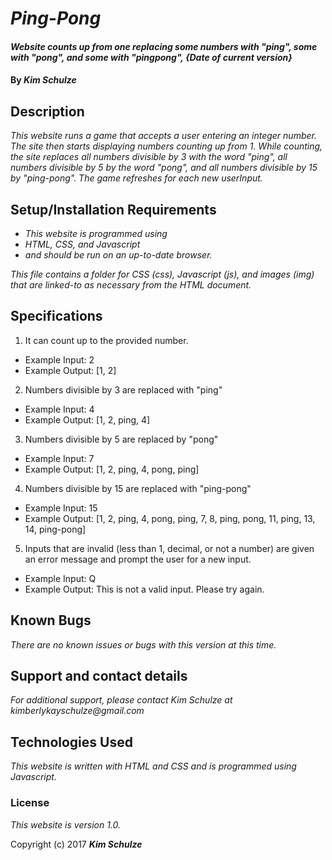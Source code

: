 # _Ping-Pong_

#### _Website counts up from one replacing some numbers with "ping", some with "pong", and some with "pingpong", {Date of current version}_

#### By _Kim Schulze_

## Description

_This website runs a game that accepts a user entering an integer number.  The site then starts displaying numbers counting up from 1.  While counting, the site replaces all numbers divisible by 3 with the word "ping", all numbers divisible by 5 by the word "pong", and all numbers divisible by 15 by "ping-pong".  The game refreshes for each new userInput._

## Setup/Installation Requirements

* _This website is programmed using_
* _HTML, CSS, and Javascript_
* _and should be run on an up-to-date browser._

_This file contains a folder for CSS (css), Javascript (js), and images (img) that are linked-to as necessary from the HTML document._

## Specifications
1. It can count up to the provided number.
* Example Input: 2
* Example Output: [1, 2]
2. Numbers divisible by 3 are replaced with "ping"
* Example Input: 4
* Example Output: [1, 2, ping, 4]
3. Numbers divisible by 5 are replaced by "pong"
* Example Input: 7
* Example Output: [1, 2, ping, 4, pong, ping]
4. Numbers divisible by 15 are replaced with "ping-pong"
* Example Input: 15
* Example Output: [1, 2, ping, 4, pong, ping, 7, 8, ping, pong, 11, ping, 13, 14, ping-pong]
5. Inputs that are invalid (less than 1, decimal, or not a number) are given an error message and prompt the user for a new input.
* Example Input: Q
* Example Output: This is not a valid input.  Please try again. 

## Known Bugs

_There are no known issues or bugs with this version at this time._

## Support and contact details

_For additional support, please contact Kim Schulze at kimberlykayschulze@gmail.com_

## Technologies Used

_This website is written with HTML and CSS and is programmed using Javascript._

### License

*This website is version 1.0.*

Copyright (c) 2017 **_Kim Schulze_**
